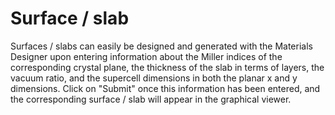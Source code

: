 # Surface / slab

Surfaces / slabs can easily be designed and generated with the Materials Designer upon entering information about the Miller indices of the corresponding crystal plane, the thickness of the slab in terms of layers, the vacuum ratio, and the supercell dimensions in both the planar x and y dimensions. Click on "Submit" once this information has been entered, and the corresponding surface / slab will appear in the graphical viewer. 
